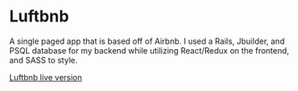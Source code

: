 # Luftbnb

A single paged app that is based off of Airbnb. I used a Rails, Jbuilder, and PSQL database for my backend
while utilizing React/Redux on the frontend, and SASS to style.  


[Luftbnb live version](https://luftbnb.herokuapp.com/#/)

[](https://media.giphy.com/media/3ohjV7W7zb1hyFx3Vu/giphy.gif)
